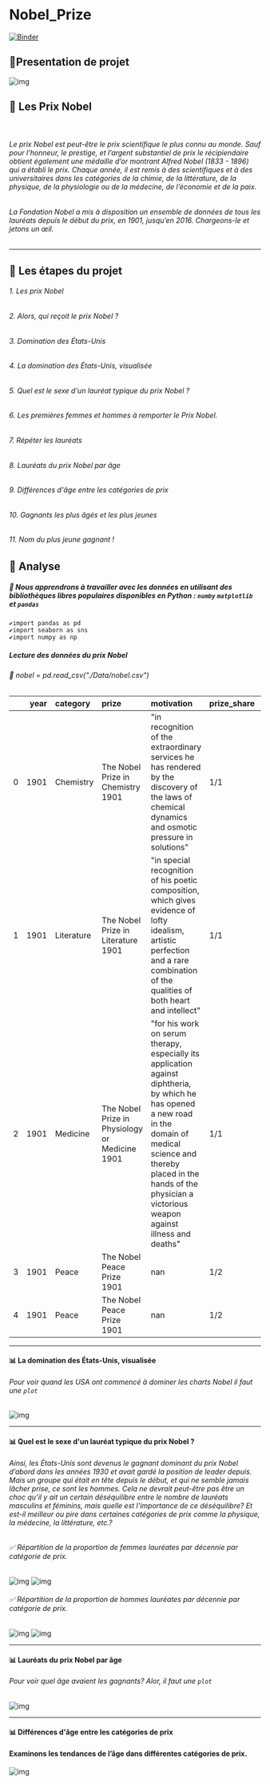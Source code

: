 # Nobel_Prize
[![Binder](https://mybinder.org/badge_logo.svg)](https://mybinder.org/v2/gh/DziriNesrine/Nobel_Prize/main?labpath=index.ipynb)
## 📁Presentation de projet
![img](./image/Prix_nobel_M.jpg)
## 📌 Les Prix Nobel  
&nbsp;&nbsp;&nbsp;&nbsp;&nbsp;&nbsp;&nbsp;&nbsp;&nbsp;&nbsp;&nbsp;&nbsp;&nbsp;&nbsp;&nbsp;&nbsp;&nbsp;&nbsp;&nbsp;&nbsp;&nbsp;&nbsp;&nbsp;&nbsp;&nbsp;&nbsp;&nbsp;&nbsp;&nbsp;&nbsp;&nbsp;&nbsp;&nbsp;&nbsp;&nbsp;&nbsp;&nbsp;&nbsp;&nbsp;&nbsp;&nbsp;&nbsp;&nbsp;&nbsp;&nbsp;&nbsp;&nbsp;&nbsp;&nbsp;&nbsp;&nbsp;&nbsp;&nbsp;&nbsp; 
###### <p>Le prix Nobel est peut-être le prix scientifique le plus connu au monde. Sauf pour l’honneur, le prestige, et l’argent substantiel de prix le récipiendaire obtient également une médaille d’or montrant Alfred Nobel (1833 - 1896) qui a établi le prix. Chaque année, il est remis à des scientifiques et à des universitaires dans les catégories de la chimie, de la littérature, de la physique, de la physiologie ou de la médecine, de l’économie et de la paix. </p>
###### <p>La Fondation Nobel a mis à disposition un ensemble de données de tous les lauréats depuis le début du prix, en 1901, jusqu’en 2016. Chargeons-le et jetons un œil.</p>

-------

## 📌 Les étapes du projet
###### 1. Les prix Nobel
###### 2. Alors, qui reçoit le prix Nobel ?
###### 3. Domination des États-Unis
###### 4. La domination des États-Unis, visualisée
###### 5. Quel est le sexe d'un lauréat typique du prix Nobel ?
###### 6. Les premières femmes et hommes à remporter le Prix Nobel.
###### 7. Répéter les lauréats
###### 8. Lauréats du prix Nobel par âge
###### 9. Différences d'âge entre les catégories de prix
###### 10. Gagnants les plus âgés et les plus jeunes
###### 11. Nom du plus jeune gagnant !

## 📌 Analyse
##### 🔖 Nous apprendrons à travailler avec les données en utilisant des bibliothèques libres populaires disponibles en Python : `numby` `matplotlib` et `pandas` 
	✔️import pandas as pd
	✔️import seaborn as sns
	✔️import numpy as np

##### Lecture des données du prix Nobel
######  📄 nobel = pd.read_csv("./Data/nobel.csv")


|    |   year | category   | prize                                          | motivation                                                                                                                                                                                                                                         | prize_share   |   laureate_id | laureate_type   | full_name                    | birth_date   | birth_city        | birth_country    | sex   | organization_name   | organization_city   | organization_country   | death_date   | death_city   | death_country   |
|---:|-------:|:-----------|:-----------------------------------------------|:---------------------------------------------------------------------------------------------------------------------------------------------------------------------------------------------------------------------------------------------------|:--------------|--------------:|:----------------|:-----------------------------|:-------------|:------------------|:-----------------|:------|:--------------------|:--------------------|:-----------------------|:-------------|:-------------|:----------------|
|  0 |   1901 | Chemistry  | The Nobel Prize in Chemistry 1901              | "in recognition of the extraordinary services he has rendered by the discovery of the laws of chemical dynamics and osmotic pressure in solutions"                                                                                                 | 1/1           |           160 | Individual      | Jacobus Henricus van 't Hoff | 1852-08-30   | Rotterdam         | Netherlands      | Male  | Berlin University   | Berlin              | Germany                | 1911-03-01   | Berlin       | Germany         |
|  1 |   1901 | Literature | The Nobel Prize in Literature 1901             | "in special recognition of his poetic composition, which gives evidence of lofty idealism, artistic perfection and a rare combination of the qualities of both heart and intellect"                                                                | 1/1           |           569 | Individual      | Sully Prudhomme              | 1839-03-16   | Paris             | France           | Male  | nan                 | nan                 | nan                    | 1907-09-07   | Châtenay     | France          |
|  2 |   1901 | Medicine   | The Nobel Prize in Physiology or Medicine 1901 | "for his work on serum therapy, especially its application against diphtheria, by which he has opened a new road in the domain of medical science and thereby placed in the hands of the physician a victorious weapon against illness and deaths" | 1/1           |           293 | Individual      | Emil Adolf von Behring       | 1854-03-15   | Hansdorf (Lawice) | Prussia (Poland) | Male  | Marburg University  | Marburg             | Germany                | 1917-03-31   | Marburg      | Germany         |
|  3 |   1901 | Peace      | The Nobel Peace Prize 1901                     | nan                                                                                                                                                                                                                                                | 1/2           |           462 | Individual      | Jean Henry Dunant            | 1828-05-08   | Geneva            | Switzerland      | Male  | nan                 | nan                 | nan                    | 1910-10-30   | Heiden       | Switzerland     |
|  4 |   1901 | Peace      | The Nobel Peace Prize 1901                     | nan                                                                                                                                                                                                                                                | 1/2           |           463 | Individual      | Frédéric Passy               | 1822-05-20   | Paris             | France           | Male  | nan                 | nan                 | nan                    | 1912-06-12   | Paris        | France          

-------

#### 📊 La domination des États-Unis, visualisée
###### Pour voir quand les USA ont commencé à dominer les charts Nobel il faut une `plot`
![img](./image/USA.png)

------
#### 📊 Quel est le sexe d'un lauréat typique du prix Nobel ?
######  Ainsi, les États-Unis sont devenus le gagnant dominant du prix Nobel d’abord dans les années 1930 et avait gardé la position de leader depuis. Mais un groupe qui était en tête depuis le début, et qui ne semble jamais lâcher prise, ce sont les hommes. Cela ne devrait peut-être pas être un choc qu’il y ait un certain déséquilibre entre le nombre de lauréats masculins et féminins, mais quelle est l’importance de ce déséquilibre? Et est-il meilleur ou pire dans certaines catégories de prix comme la physique, la médecine, la littérature, etc.?
###### ✅ Répartition de la proportion de femmes lauréates par décennie par catégorie de prix.
![img](./image/chart_female.png)
![img](./image/chart_female2.png)
###### ✅ Répartition de la proportion de hommes lauréates par décennie par catégorie de prix.
![img](./image/chart_male.png)
![img](./image/chart_male2.png)

-------
#### 📊 Lauréats du prix Nobel par âge
###### Pour voir quel âge avaient les gagnants? Alor, il faut une `plot`
![img](./image/Lauréats_prix_nobel.png)

-------
#### 📊 Différences d'âge entre les catégories de prix
#### Examinons les tendances de l’âge dans différentes catégories de prix.
![img](./image/les_catégories_de_prix.png)


